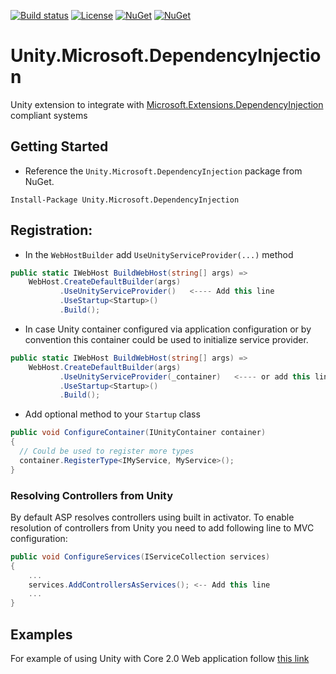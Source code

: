 [![Build status](https://ci.appveyor.com/api/projects/status/sevk2yb2jokf8ltr/branch/master?svg=true)](https://ci.appveyor.com/project/IoC-Unity/microsoft-dependency-injection/branch/master)
[![License](https://img.shields.io/badge/license-apache%202.0-60C060.svg)](https://github.com/IoC-Unity/microsoft-dependency-injection/blob/master/LICENSE)
[![NuGet](https://img.shields.io/nuget/dt/Unity.Microsoft.DependencyInjection.svg)](https://www.nuget.org/packages/Unity.Microsoft.DependencyInjection)
[![NuGet](https://img.shields.io/nuget/v/Unity.Microsoft.DependencyInjection.svg)](https://www.nuget.org/packages/Unity.Microsoft.DependencyInjection)

# Unity.Microsoft.DependencyInjection
Unity extension to integrate with [Microsoft.Extensions.DependencyInjection](https://github.com/aspnet/DependencyInjection)  compliant systems

## Getting Started
- Reference the `Unity.Microsoft.DependencyInjection` package from NuGet.
```
Install-Package Unity.Microsoft.DependencyInjection
```

## Registration:
- In the `WebHostBuilder` add `UseUnityServiceProvider(...)` method

```C#
public static IWebHost BuildWebHost(string[] args) =>
    WebHost.CreateDefaultBuilder(args)
           .UseUnityServiceProvider()   <---- Add this line
           .UseStartup<Startup>()
           .Build();
```

- In case Unity container configured via application configuration or by convention this container could be used to initialize service provider.

```C#
public static IWebHost BuildWebHost(string[] args) =>
    WebHost.CreateDefaultBuilder(args)
           .UseUnityServiceProvider(_container)   <---- or add this line
           .UseStartup<Startup>()
           .Build();
```

- Add optional method to your `Startup` class
```C#
public void ConfigureContainer(IUnityContainer container)
{
  // Could be used to register more types
  container.RegisterType<IMyService, MyService>();
}
```

### Resolving Controllers from Unity

By default ASP resolves controllers using built in activator. To enable resolution of controllers from Unity you need to add following line to MVC configuration:
```C#
public void ConfigureServices(IServiceCollection services)
{
    ...
    services.AddControllersAsServices(); <-- Add this line
    ...
}
```

## Examples

For example of using Unity with Core 2.0 Web application follow [this link](https://github.com/unitycontainer/examples/tree/master/src/web/ASP.Net.Unity.Example)

